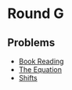 # Round G

## Problems

- [Book Reading](/Round%20G/Book%20Reading)
- [The Equation](/Round%20G/The%20Equation)
- [Shifts](/Round%20G/Shifts)
